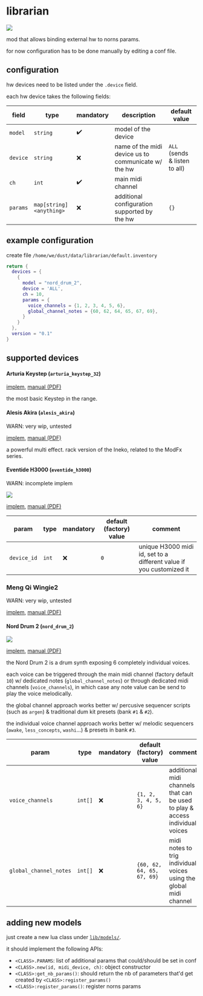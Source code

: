 # librarian

![](./rsc/img/librarian_5x.png)

mod that allows binding external hw to norns params.

for now configuration has to be done manually by editing a conf file.


## configuration

hw devices need to be listed under the `.device` field.

each hw device takes the following fields:

| field    | type                    | mandatory          | description                                         | default value                 |
|----------|-------------------------|--------------------|-----------------------------------------------------|-------------------------------|
| `model`  | `string`                | :heavy_check_mark: | model of the device                                 |                               |
| `device` | `string`                | :x:                | name of the midi device us to communicate w/ the hw | `ALL` (sends & listen to all) |
| `ch`     | `int`                   | :heavy_check_mark: | main midi channel                                   |                               |
| `params` | `map[string]<anything>` | :x:                | additional configuration supported by the hw        | `{}`                          |


## example configuration

create file `/home/we/dust/data/librarian/default.inventory`

```lua
return {
  devices = {
    {
      model = "nord_drum_2",
      device = 'ALL',
      ch = 10,
      params = {
        voice_channels = {1, 2, 3, 4, 5, 6},
        global_channel_notes = {60, 62, 64, 65, 67, 69},
      }
    }
  },
  version = "0.1"
}
```


## supported devices

#### Arturia Keystep (`arturia_keystep_32`)

[implem](./lib/models/arturia_keystep_32.lua), [manual (PDF)](http://downloads.arturia.com/products/keystep/manual/KeyStep_Manual_1_0_0_EN.pdf)

the most basic Keystep in the range.


#### Alesis Akira (`alesis_akira`)

WARN: very wip, untested

[implem](./lib/models/alesis_akira.lua), [manual (PDF)](https://archive.org/details/manualzz-id-1311965)

a powerful multi effect. rack version of the Ineko, related to the ModFx series.


#### Eventide H3000 (`eventide_h3000`)

WARN: incomplete implem

![](./rsc/img/device/h3000_5x.png)

[implem](./lib/models/eventide_h3000.lua), [manual (PDF)](https://cdn.eventideaudio.com/uploads/2021/09/H3000-Service.pdf)

| param       | type  | mandatory | default (factory) value | comment                                                             |
|-------------|-------|-----------|-------------------------|---------------------------------------------------------------------|
| `device_id` | `int` | :x:       | `0`                     | unique H3000 midi id, set to a different value if you customized it |


### Meng Qi Wingie2

WARN: very wip, untested

[implem](./lib/models/meng_qi_wingie2.lua), [manual (PDF)](https://static1.squarespace.com/static/56122b94e4b01402b90cce28/t/64e5efea36c20464d084b93e/1692790765339/Wingie2+Manual+v3.1+-+EN.pdf)


#### Nord Drum 2 (`nord_drum_2`)

![](./rsc/img/device/nord_drum_2_5x.png)

[implem](./lib/models/nord_drum_2.lua), [manual (PDF)](https://www.nordkeyboards.com/sites/default/files/files/downloads/manuals/nord-drum-2/Nord%20Drum%202%20English%20User%20Manual%20v3.0x%20Edition%20F.pdf)

the Nord Drum 2 is a drum synth exposing 6 completely individual voices.

each voice can be triggered through the main midi channel (factory default `10`) w/ dedicated notes (`global_channel_notes`) or through dedicated midi channels (`voice_channels`), in which case any note value can be send to play the voice melodically.

the global channel approach works better w/ percusive sequencer scripts (such as `argen`) & traditional dum kit presets (bank `#1` & `#2`).

the individual voice channel approach works better w/ melodic sequencers (`awake`, `less_concepts`, `washi`...) & presets in bank `#3`.


| param                  | type    | mandatory | default (factory) value    | comment                                                                      |
|------------------------|---------|-----------|----------------------------|------------------------------------------------------------------------------|
| `voice_channels`       | `int[]` | :x:       | `{1, 2, 3, 4, 5, 6}`       | additional midi channels that can be used to play & access individual voices |
| `global_channel_notes` | `int[]` | :x:       | `{60, 62, 64, 65, 67, 69}` | midi notes to trig individual voices using the global midi channel           |


## adding new models

just create a new lua class under [`lib/models/`](./lib/models/).

it should implement the following APIs:
- `<CLASS>.PARAMS`: list of additional params that could/should be set in conf
- `<CLASS>.new(id, midi_device, ch)`: object constructor
- `<CLASS>:get_nb_params()`: should return the nb of parameters that'd get created by `<CLASS>:register_params()`
- `<CLASS>:register_params()`: register norns params
